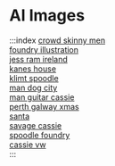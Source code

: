 <link rel="stylesheet" href="index-style.css" />

# AI Images

:::index
[crowd skinny men](crowd-skinny-men/crowd-skinny-men.html)  
[foundry illustration](foundry-illustration/foundry-illustration.html)  
[jess ram ireland](jess-ram-ireland/jess-ram-ireland.html)  
[kanes house](kanes-house/kanes-house.html)  
[klimt spoodle](klimt-spoodle/klimt-spoodle.html)  
[man dog city](man-dog-city/man-dog-city.html)  
[man guitar cassie](man-guitar-cassie/man-guitar-cassie.html)  
[perth galway xmas](perth-galway-xmas/perth-galway-xmas.html)  
[santa](santa/santa.html)  
[savage cassie](savage-cassie/savage-cassie.html)  
[spoodle foundry](spoodle-foundry/spoodle-foundry.html)  
[cassie vw](video/cassie-vw/cassie-vw.html)  
:::

<style>
</style>
